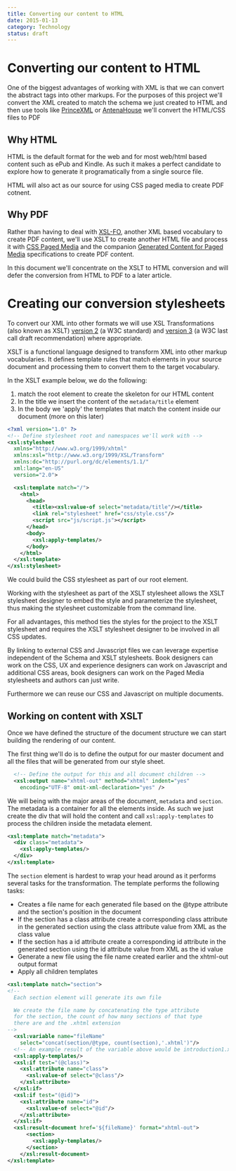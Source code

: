 ```yaml
---
title: Converting our content to HTML
date: 2015-01-13
category: Technology
status: draft
---
```


# Converting our content to HTML

One of the biggest advantages of working with XML is that we can convert the abstract tags into other markups. For the purposes of this project we'll convert the XML created to match the schema we just created to HTML and then use tools like [PrinceXML](http://www.princexml.com) or [AntenaHouse](http://www.antennahouse.com) we'll convert the HTML/CSS files to PDF

## Why HTML

HTML is the default format for the web and for most web/html based content such as ePub and Kindle. As such it makes a perfect candidate to explore how to generate it programatically from a single source file. 

HTML will also act as our source for using CSS paged media to create PDF cotnent.

## Why PDF

Rather than having to deal with [XSL-FO](http://www.w3.org/TR/2006/REC-xsl11-20061205/), another XML based vocabulary to create PDF content, we'll use XSLT to create another HTML file and process it with [CSS Paged Media](http://dev.w3.org/csswg/css-page-3/) and the companion [Generated Content for Paged Media](http://www.w3.org/TR/css-gcpm-3/) specifications to create PDF content. 

In this document we'll concentrate on the XSLT to HTML conversion and will defer the conversion from HTML to PDF to a later article.

# Creating our conversion stylesheets

To convert our XML into other formats we will use XSL Transformations (also known as XSLT) [version 2](http://www.w3.org/TR/xslt) (a W3C standard) and [version 3](http://www.w3.org/TR/xslt-30/) (a W3C last call draft recommendation) where appropriate.

XSLT is a functional language designed to transform XML into other markup vocabularies. It defines template rules that match elements in your source document and processing them to convert them to the target vocabulary. 

In the XSLT example below, we do the following:

1. match the root element to create the skeleton for our HTML content
2. In the title we insert the content of the `metadata/title` element
3. In the body we 'apply' the templates that match the content inside our document (more on this later)

```xml
<?xml version="1.0" ?>
<!-- Define stylesheet root and namespaces we'll work with -->
<xsl:stylesheet
  xmlns="http://www.w3.org/1999/xhtml"
  xmlns:xsl="http://www.w3.org/1999/XSL/Transform"
  xmlns:dc="http://purl.org/dc/elements/1.1/"
  xml:lang="en-US"
  version="2.0">

  <xsl:template match="/">
    <html>
      <head>
        <title><xsl:value-of select="metadata/title"/></title>
        <link rel="stylesheet" href="css/style.css"/>
        <script src="js/script.js"></script>
      </head>
      <body>
        <xsl:apply-templates/>
      </body>
    </html>
  </xsl:template>
</xsl:stylesheet>
```

We could build the CSS stylesheet as part of our root element. 

Working with the stylesheet as part of the XSLT stylesheet allows the XSLT stylesheet designer to embed the style and parameterize the stylesheet, thus making the stylesheet customizable from the command line. 

For all advantages, this method ties the styles for the project to the XSLT stylesheet and requires the XSLT stylesheet designer to be involved in all CSS updates. 

By linking to external CSS and Javascript files we can leverage expertise independent of the Schema and XSLT stylesheets. Book designers can work on the CSS, UX and experience designers can work on Javascript and additional CSS areas, book designers can work on the Paged Media stylesheets and authors can just write.

Furthermore we can reuse our CSS and Javascript on multiple documents.

## Working on content with XSLT

Once we have defined the structure of the document structure we can start building the rendering of our content. 

The first thing we'll do is to define the output for our master document and all the files that will be generated from our style sheet. 

```xml
  <!-- Define the output for this and all document children -->
  <xsl:output name="xhtml-out" method="xhtml" indent="yes"
    encoding="UTF-8" omit-xml-declaration="yes" />
```

We will being with the major areas of the document, `metadata` and `section`. The metadata is a container for all the elements inside. As such we just create the div that will hold the content and call `xsl:apply-templates` to process the children inside the metadata element.

```xml
<xsl:template match="metadata">
  <div class="metadata">
    <xsl:apply-templates/>
  </div>
</xsl:template>
```

The `section` element is hardest to wrap your head around as it performs several tasks for the transformation. The template performs the following tasks:

* Creates a file name for each generated file based on the @type attribute and the section's position in the document
* If the section has a class attribute create a corresponding class attribute in the generated section using the class attribute value from XML as the class value
* If the section has a id attribute create a corresponding id attribute in the generated section using the id attribute value from XML as the id value
* Generate a new file using the file name created earlier and the xhtml-out output format
* Apply all children templates

```xml
<xsl:template match="section">
<!--
  Each section element will generate its own file

  We create the file name by concatenating the type attribute
  for the section, the count of how many sections of that type
  there are and the .xhtml extension
-->
  <xsl:variable name="fileName"
    select="concat(section/@type, count(section),'.xhtml')"/>
  <!-- An example result of the variable above would be introduction1.xhtml -->
  <xsl:apply-templates/>
  <xsl:if test="(@class)">
    <xsl:attribute name="class">
      <xsl:value-of select="@class"/>
    </xsl:attribute>
  </xsl:if>
  <xsl:if test="(@id)">
    <xsl:attribute name="id">
      <xsl:value-of select="@id"/>
    </xsl:attribute>
  </xsl:if>
  <xsl:result-document href='${fileName}' format="xhtml-out">
      <section>
        <xsl:apply-templates/>
      </section>
    </xsl:result-document>
</xsl:template>
```

```xml

```
